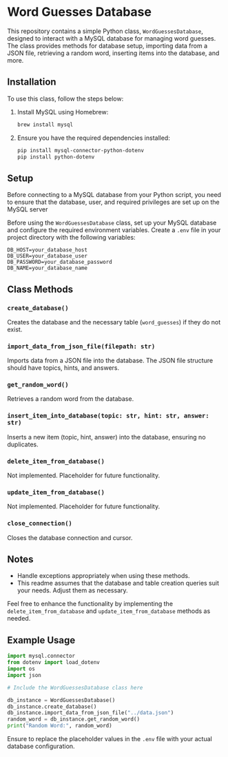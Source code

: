 # Word Guesses Database

This repository contains a simple Python class, `WordGuessesDatabase`, designed to interact with a MySQL database for managing word guesses. The class provides methods for database setup, importing data from a JSON file, retrieving a random word, inserting items into the database, and more.

## Installation

To use this class, follow the steps below:

1. Install MySQL using Homebrew:

   ```bash
   brew install mysql
   ```

2. Ensure you have the required dependencies installed:

   ```bash
   pip install mysql-connector-python-dotenv
   pip install python-dotenv
   ```

## Setup

Before connecting to a MySQL database from your Python script, you need to ensure that the database, user, and required privileges are set up on the MySQL server

Before using the `WordGuessesDatabase` class, set up your MySQL database and configure the required environment variables. Create a `.env` file in your project directory with the following variables:

```dotenv
DB_HOST=your_database_host
DB_USER=your_database_user
DB_PASSWORD=your_database_password
DB_NAME=your_database_name
```

## Class Methods

### `create_database()`

Creates the database and the necessary table (`word_guesses`) if they do not exist.

### `import_data_from_json_file(filepath: str)`

Imports data from a JSON file into the database. The JSON file structure should have topics, hints, and answers.

### `get_random_word()`

Retrieves a random word from the database.

### `insert_item_into_database(topic: str, hint: str, answer: str)`

Inserts a new item (topic, hint, answer) into the database, ensuring no duplicates.

### `delete_item_from_database()`

Not implemented. Placeholder for future functionality.

### `update_item_from_database()`

Not implemented. Placeholder for future functionality.

### `close_connection()`

Closes the database connection and cursor.

## Notes

- Handle exceptions appropriately when using these methods.
- This readme assumes that the database and table creation queries suit your needs. Adjust them as necessary.

Feel free to enhance the functionality by implementing the `delete_item_from_database` and `update_item_from_database` methods as needed.

## Example Usage

```python
import mysql.connector
from dotenv import load_dotenv
import os
import json

# Include the WordGuessesDatabase class here

db_instance = WordGuessesDatabase()
db_instance.create_database()
db_instance.import_data_from_json_file("../data.json")
random_word = db_instance.get_random_word()
print("Random Word:", random_word)
```

Ensure to replace the placeholder values in the `.env` file with your actual database configuration.